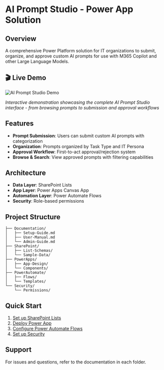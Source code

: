 # AI Prompt Studio - Power App Solution

## Overview
A comprehensive Power Platform solution for IT organizations to submit, organize, and approve custom AI prompts for use with M365 Copilot and other Large Language Models.

## 🎬 Live Demo

![AI Prompt Studio Demo](Prompt_Studio_Demo.gif)

*Interactive demonstration showcasing the complete AI Prompt Studio interface - from browsing prompts to submission and approval workflows*

## Features
- **Prompt Submission**: Users can submit custom AI prompts with categorization
- **Organization**: Prompts organized by Task Type and IT Persona
- **Approval Workflow**: First-to-act approval/rejection system
- **Browse & Search**: View approved prompts with filtering capabilities

## Architecture
- **Data Layer**: SharePoint Lists
- **App Layer**: Power Apps Canvas App
- **Automation Layer**: Power Automate Flows
- **Security**: Role-based permissions

## Project Structure
```
├── Documentation/
│   ├── Setup-Guide.md
│   ├── User-Manual.md
│   └── Admin-Guide.md
├── SharePoint/
│   ├── List-Schemas/
│   └── Sample-Data/
├── PowerApps/
│   ├── App-Design/
│   └── Components/
├── PowerAutomate/
│   ├── Flows/
│   └── Templates/
└── Security/
    └── Permissions/
```

## Quick Start
1. [Set up SharePoint Lists](./SharePoint/README.md)
2. [Deploy Power App](./PowerApps/README.md)
3. [Configure Power Automate Flows](./PowerAutomate/README.md)
4. [Set up Security](./Security/README.md)

## Support
For issues and questions, refer to the documentation in each folder.
